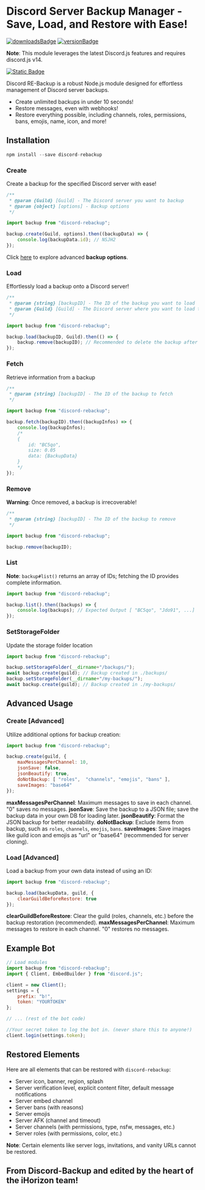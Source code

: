 # Discord Server Backup Manager - Save, Load, and Restore with Ease!

[![downloadsBadge](https://img.shields.io/npm/dt/discord-rebackup?style=for-the-badge)](https://npmjs.com/rediscord-backup)
[![versionBadge](https://img.shields.io/npm/v/discord-rebackup?style=for-the-badge)](https://npmjs.com/discord-rebackup)

**Note**: This module leverages the latest Discord.js features and requires discord.js v14.

[![Static Badge](https://img.shields.io/badge/Created%20by%20iHorizon%20Team-blue)](https://ihorizon.me)

Discord RE-Backup is a robust Node.js module designed for effortless management of Discord server backups.

- Create unlimited backups in under 10 seconds!
- Restore messages, even with webhooks!
- Restore everything possible, including channels, roles, permissions, bans, emojis, name, icon, and more!

## Installation

```js
npm install --save discord-rebackup
```

### Create

Create a backup for the specified Discord server with ease!

```js
/**
 * @param {Guild} [Guild] - The Discord server you want to backup
 * @param {object} [options] - Backup options
 */

import backup from "discord-rebackup";

backup.create(Guild, options).then((backupData) => {
    console.log(backupData.id); // NSJH2
});
```

Click [here](#create-advanced) to explore advanced **backup options**.

### Load

Effortlessly load a backup onto a Discord server!

```js
/**
 * @param {string} [backupID] - The ID of the backup you want to load
 * @param {Guild} [Guild] - The Discord server where you want to load the backup
 */

import backup from "discord-rebackup";

backup.load(backupID, Guild).then(() => {
    backup.remove(backupID); // Recommended to delete the backup after loading
});
```

### Fetch

Retrieve information from a backup

```js
/**
 * @param {string} [backupID] - The ID of the backup to fetch
 */

import backup from "discord-rebackup";

backup.fetch(backupID).then((backupInfos) => {
    console.log(backupInfos);
    /*
    {
        id: "BC5qo",
        size: 0.05
        data: {BackupData}
    }
    */
});
```

### Remove

**Warning**: Once removed, a backup is irrecoverable!

```js
/**
 * @param {string} [backupID] - The ID of the backup to remove
 */

import backup from "discord-rebackup";

backup.remove(backupID);
```

### List

**Note**: `backup#list()` returns an array of IDs; fetching the ID provides complete information.

```js
import backup from "discord-rebackup";

backup.list().then((backups) => {
    console.log(backups); // Expected Output [ "BC5qo", "Jdo91", ...]
});
```

### SetStorageFolder

Update the storage folder location

```js
import backup from "discord-rebackup";

backup.setStorageFolder(__dirname+"/backups/");
await backup.create(guild); // Backup created in ./backups/
backup.setStorageFolder(__dirname+"/my-backups/");
await backup.create(guild); // Backup created in ./my-backups/
```

## Advanced Usage

### Create [Advanced]

Utilize additional options for backup creation:

```js
import backup from "discord-rebackup";

backup.create(guild, {
    maxMessagesPerChannel: 10,
    jsonSave: false,
    jsonBeautify: true,
    doNotBackup: [ "roles",  "channels", "emojis", "bans" ],
    saveImages: "base64"
});
```

**maxMessagesPerChannel**: Maximum messages to save in each channel. "0" saves no messages.
**jsonSave**: Save the backup to a JSON file; save the backup data in your own DB for loading later.
**jsonBeautify**: Format the JSON backup for better readability.
**doNotBackup**: Exclude items from backup, such as `roles`, `channels`, `emojis`, `bans`.
**saveImages**: Save images like guild icon and emojis as "url" or "base64" (recommended for server cloning).

### Load [Advanced]

Load a backup from your own data instead of using an ID:

```js
import backup from "discord-rebackup";

backup.load(backupData, guild, {
    clearGuildBeforeRestore: true
});
```

**clearGuildBeforeRestore**: Clear the guild (roles, channels, etc.) before the backup restoration (recommended).
**maxMessagesPerChannel**: Maximum messages to restore in each channel. "0" restores no messages.

## Example Bot

```js
// Load modules
import backup from "discord-rebackup";
import { Client, EmbedBuilder } from "discord.js";

client = new Client();
settings = {
    prefix: "b!",
    token: "YOURTOKEN"
};

// ... (rest of the bot code)

//Your secret token to log the bot in. (never share this to anyone!)
client.login(settings.token);
```

## Restored Elements

Here are all elements that can be restored with `discord-rebackup`:

- Server icon, banner, region, splash
- Server verification level, explicit content filter, default message notifications
- Server embed channel
- Server bans (with reasons)
- Server emojis
- Server AFK (channel and timeout)
- Server channels (with permissions, type, nsfw, messages, etc.)
- Server roles (with permissions, color, etc.)

**Note**: Certain elements like server logs, invitations, and vanity URLs cannot be restored.

## From Discord-Backup and edited by the heart of the iHorizon team!